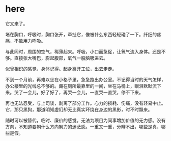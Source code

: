 # here

它又来了。

堵在胸口，呼吸时，胸口张开，牵扯它，像被什么东西轻轻碰了一下。纤细的疼痛，不敢用力呼吸。

与此同时，周围的空气，稀薄起来。呼吸，小口而急促，让氧气流入身体。还是不够。直接张大嘴巴，膨起腹部，氧气一股脑吸进去。

似曾相识的感觉，身体记得。起身离开工位，出去走走。

不到一个月前，再难以坐在小格子里，急急跑出办公室。不记得当时的天气怎样，办公楼里的光线总不够的。藏在厕所最靠里的一间，坐在马桶上，眼泪默默流下来。哭了一会儿，好了好了，再哭一会儿，一直哭一直哭，停不下来。

再也无法忍受，与上司谈，剥离了部分工作。心力的损耗、伤痛，没有轻易中止。它，那只黑狗，那道明知虚幻却无比真实环绕在身边的黑影，时不时飘来。

随时可以被替代，临时、廉价的感觉。无法为项目为同事增加价值的无力感。没有方向，不知道要朝什么方向努力的迷茫感。一重又一重，分辨不出，哪些是真，哪些是假。